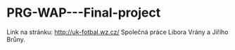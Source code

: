 # PRG-WAP---Final-project
Link  na stránku: http://uk-fotbal.wz.cz/
Společná práce Libora Vrány a Jiřího Brůny.
